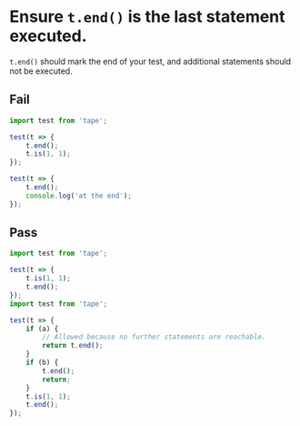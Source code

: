 # Ensure `t.end()` is the last statement executed.

`t.end()` should mark the end of your test, and additional statements should not be executed.

## Fail

```js
import test from 'tape';

test(t => {
	t.end();
	t.is(1, 1);
});

test(t => {
	t.end();
	console.log('at the end');
});
```


## Pass

```js
import test from 'tape';

test(t => {
	t.is(1, 1);
	t.end();
});
import test from 'tape';

test(t => {
	if (a) {
		// Allowed because no further statements are reachable.
		return t.end();
	}
	if (b) {
		t.end();
		return;
	}
	t.is(1, 1);
	t.end();
});

```
